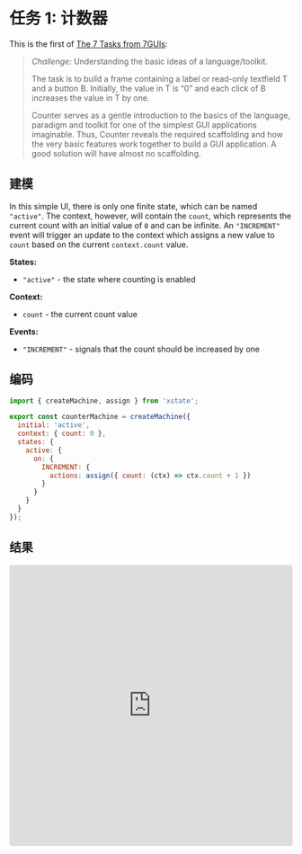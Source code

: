 # 任务 1: 计数器

This is the first of [The 7 Tasks from 7GUIs](https://eugenkiss.github.io/7guis/tasks#counter):

> _Challenge:_ Understanding the basic ideas of a language/toolkit.
>
> The task is to build a frame containing a label or read-only textfield T and a button B. Initially, the value in T is “0” and each click of B increases the value in T by one.
>
> Counter serves as a gentle introduction to the basics of the language, paradigm and toolkit for one of the simplest GUI applications imaginable. Thus, Counter reveals the required scaffolding and how the very basic features work together to build a GUI application. A good solution will have almost no scaffolding.

## 建模

In this simple UI, there is only one finite state, which can be named `"active"`. The context, however, will contain the `count`, which represents the current count with an initial value of `0` and can be infinite. An `"INCREMENT"` event will trigger an update to the context which assigns a new value to `count` based on the current `context.count` value.

**States:**

- `"active"` - the state where counting is enabled

**Context:**

- `count` - the current count value

**Events:**

- `"INCREMENT"` - signals that the count should be increased by one

## 编码

```js
import { createMachine, assign } from 'xstate';

export const counterMachine = createMachine({
  initial: 'active',
  context: { count: 0 },
  states: {
    active: {
      on: {
        INCREMENT: {
          actions: assign({ count: (ctx) => ctx.count + 1 })
        }
      }
    }
  }
});
```

## 结果

<iframe
  src="https://codesandbox.io/embed/7guis-counter-19d6v?fontsize=14&hidenavigation=1&theme=dark"
  style="width:100%; height:500px; border:0; border-radius: 4px; overflow:hidden;"
  title="7GUIs: Counter"
  allow="geolocation; microphone; camera; midi; vr; accelerometer; gyroscope; payment; ambient-light-sensor; encrypted-media; usb"
  sandbox="allow-modals allow-forms allow-popups allow-scripts allow-same-origin"
></iframe>
